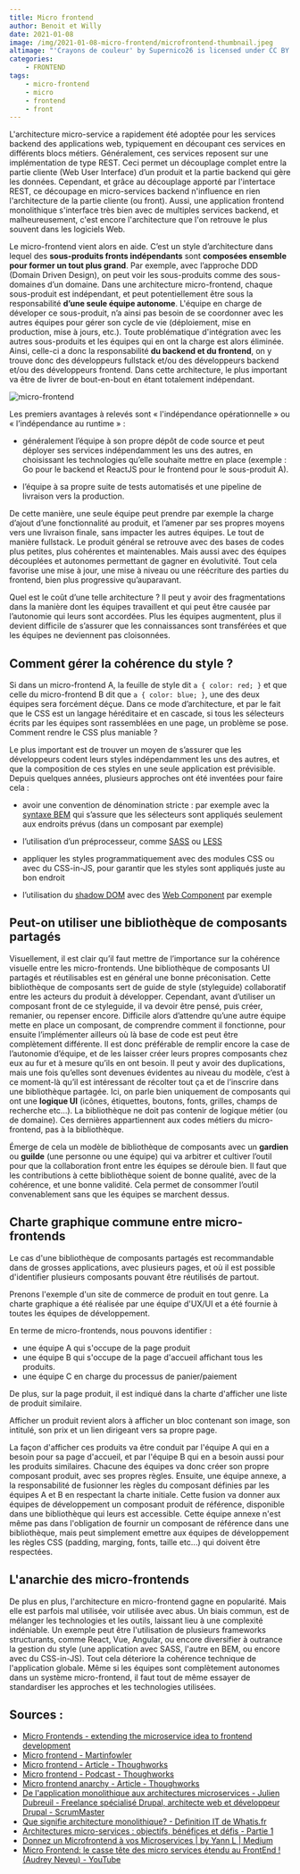 ```yaml
---
title: Micro frontend
author: Benoit et Willy
date: 2021-01-08
image: /img/2021-01-08-micro-frontend/microfrontend-thumbnail.jpeg
altimage: "'Crayons de couleur' by Supernico26 is licensed under CC BY 2.0"
categories:
    - FRONTEND
tags:
    - micro-frontend
    - micro
    - frontend
    - front
---
```


L'architecture micro-service a rapidement été adoptée pour les services backend des applications web, typiquement en découpant ces services en différents blocs métiers. Généralement, ces services reposent sur une implémentation de type REST. Ceci  permet un découplage complet entre la partie cliente (Web User Interface) d’un produit et la partie backend qui gère les données.
Cependant, et grâce au découplage apporté par l'intertace REST, ce découpage en micro-services backend n'influence en rien l'architecture de la partie cliente (ou front). Aussi, une application frontend monolithique s'interface très bien avec de multiples services backend, et malheureusement, c'est encore l'architecture que l'on retrouve le plus souvent dans les logiciels Web.

Le micro-frontend vient alors en aide. C’est un style d’architecture dans lequel des **sous-produits fronts indépendants** sont **composées ensemble pour former un tout plus grand**.
Par exemple, avec l’approche DDD (Domain Driven Design), on peut voir les sous-produits comme des sous-domaines d’un domaine.
Dans une architecture micro-frontend, chaque sous-produit est indépendant, et peut potentiellement être sous la responsabilité **d’une seule équipe autonome**. L'équipe en charge de déveloper ce sous-produit, n’a ainsi pas besoin de se coordonner avec les autres équipes pour gérer son cycle de vie (déploiement, mise en production, mise à jours, etc.). Toute problématique d'intégration avec les autres sous-produits et les équipes qui en ont la charge est alors éliminée.
Ainsi, celle-ci a donc la responsabilité **du backend et du frontend**, on y trouve donc des développeurs fullstack et/ou des développeurs backend et/ou des développeurs frontend.
Dans cette architecture, le plus important va être de livrer de bout-en-bout en étant totalement indépendant.

![micro-frontend](/img/2021-01-08-micro-frontend/micro-frontend.png)

Les premiers avantages à relevés sont « l'indépendance opérationnelle » ou « l’indépendance au runtime » :

- généralement l’équipe à son propre dépôt de code source et peut déployer ses services indépendamment les uns des autres, en choisissant les technologies qu’elle souhaite mettre en place (exemple : Go pour le backend et ReactJS pour le frontend pour le sous-produit A).

- l’équipe à sa propre suite de tests automatisés et une pipeline de livraison vers la production.

De cette manière, une seule équipe peut prendre par exemple la charge d’ajout d’une fonctionnalité au produit, et l’amener par ses propres moyens vers une livraison finale, sans impacter les autres équipes. Le tout de manière fullstack.
Le produit général se retrouve avec des bases de codes plus petites, plus cohérentes et maintenables. Mais aussi avec des équipes découplées et autonomes permettant de gagner en évolutivité. Tout cela favorise une mise à jour, une mise à niveau ou une réécriture des parties du frontend, bien plus progressive qu’auparavant.

Quel est le coût d’une telle architecture ? Il peut y avoir des fragmentations dans la manière dont les équipes travaillent et qui peut être causée par l’autonomie qui leurs sont accordées.
Plus les équipes augmentent, plus il devient difficile de s’assurer que les connaissances sont transférées et que les équipes ne deviennent pas cloisonnées.

## Comment gérer la cohérence du style ?

Si dans un micro-frontend A, la feuille de style dit `a { color: red; }` et que celle du micro-frontend B dit que `a { color: blue; }`, une des deux équipes sera forcément déçue.
Dans ce mode d’architecture, et par le fait que le CSS est un langage héréditaire et en cascade, si tous les sélecteurs écrits par les équipes sont rassemblées en une page, un problème se pose. Comment rendre le CSS plus maniable ?

Le plus important est de trouver un moyen de s’assurer que les développeurs codent leurs styles indépendamment les uns des autres, et que la composition de ces styles en une seule application est prévisible.
Depuis quelques années, plusieurs approches ont été inventées pour faire cela :

- avoir une convention de dénomination stricte :
par exemple avec la [syntaxe BEM](http://getbem.com/) qui s’assure que les sélecteurs sont appliqués seulement aux endroits prévus (dans un composant par exemple)

- l’utilisation d’un préprocesseur, comme [SASS](https://sass-lang.com/) ou [LESS](http://lesscss.org/)

- appliquer les styles programmatiquement avec des modules CSS ou avec du CSS-in-JS, pour garantir que les styles sont appliqués juste au bon endroit

- l’utilisation du [shadow DOM](https://developer.mozilla.org/fr/docs/Web/Web_Components/Using_shadow_DOM) avec des [Web Component](https://developer.mozilla.org/fr/docs/Web/Web_Components) par exemple

## Peut-on utiliser une bibliothèque de composants partagés

Visuellement, il est clair qu’il faut mettre de l’importance sur la cohérence visuelle entre les micro-frontends. Une bibliothèque de composants UI partagés et réutilisables est en général une bonne préconisation. Cette bibliothèque de composants sert de guide de style (styleguide) collaboratif entre les acteurs du produit à développer.
Cependant, avant d’utiliser un composant front de ce styleguide, il va devoir être pensé, puis créer, remanier, ou repenser encore. Difficile alors d’attendre qu’une autre équipe mette en place un composant, de comprendre comment il fonctionne, pour ensuite l’implémenter ailleurs où là base de code est peut être complètement différente.
Il est donc préférable de remplir encore la case de l’autonomie d’équipe, et de les laisser créer leurs propres composants chez eux au fur et à mesure qu’ils en ont besoin.
Il peut y avoir des duplications, mais une fois qu’elles sont devenues évidentes au niveau du modèle, c’est à ce moment-là qu’il est intéressant de récolter tout ça et de l’inscrire dans une bibliothèque partagée.
Ici, on parle bien uniquement de composants qui ont une **logique UI** (icônes, étiquettes, boutons, fonts, grilles, champs de recherche etc…). La bibliothèque ne doit pas contenir de logique métier (ou de domaine). Ces dernières appartiennent aux codes métiers du micro-frontend, pas à la bibliothèque.

Émerge de cela un modèle de bibliothèque de composants avec un **gardien** ou **guilde** (une personne ou une équipe) qui va arbitrer et cultiver l’outil pour que la collaboration front entre les équipes se déroule bien. Il faut que les contributions à cette bibliothèque soient de bonne qualité, avec de la cohérence, et une bonne validité. Cela permet de consommer l’outil convenablement sans que les équipes se marchent dessus.

## Charte graphique commune entre micro-frontends

Le cas d'une bibliothèque de composants partagés est recommandable dans de grosses applications, avec plusieurs pages, et où il est possible d'identifier plusieurs composants pouvant être réutilisés de partout.

Prenons l'exemple d'un site de commerce de produit en tout genre. La charte graphique a été réalisée par une équipe d'UX/UI et a été fournie à toutes les équipes de développement.

En terme de micro-frontends, nous pouvons identifier :
- une équipe A qui s'occupe de la page produit
- une équipe B qui s'occupe de la page d'accueil affichant tous les produits.
- une équipe C en charge du processus de panier/paiement

De plus, sur la page produit, il est indiqué dans la charte d'afficher une liste de produit similaire.

Afficher un produit revient alors à afficher un bloc contenant son image, son intitulé, son prix et un lien dirigeant vers sa propre page.

La façon d'afficher ces produits va être conduit par l'équipe A qui en a besoin pour sa page d'accueil, et par l'équipe B qui en a besoin aussi pour les produits similaires.
Chacune des équipes va donc créer son propre composant produit, avec ses propres règles. Ensuite, une équipe annexe, a la responsabilité de fusionner les règles du composant définies par les équipes A et B en respectant la charte initiale. Cette fusion va donner aux équipes de développement un composant produit de référence, disponible dans une bibliothèque qui leurs est accessible.
Cette équipe annexe n'est même pas dans l'obligation de fournir un composant de référence dans une bibliothèque, mais peut simplement emettre aux équipes de développement les règles CSS (padding, marging, fonts, taille etc...) qui doivent être respectées.

## L'anarchie des micro-frontends

De plus en plus, l'architecture en micro-frontend gagne en popularité. Mais elle est parfois mal utilisée, voir utilisée avec abus. Un biais commun, est de mélanger les technologies et les outils, laissant lieu à une complexité indéniable. Un exemple peut être l'utilisation de plusieurs frameworks structurants, comme React, Vue, Angular, ou encore diversifier à outrance la gestion du style (une application avec SASS, l'autre en BEM, ou encore avec du CSS-in-JS). Tout cela déteriore la cohérence technique de l'application globale.
Même si les équipes sont complètement autonomes dans un système micro-frontend, il faut tout de même essayer de standardiser les approches et les technologies utilisées.

## Sources :
- [Micro Frontends - extending the microservice idea to frontend development](https://micro-frontends.org/)
- [Micro frontend - Martinfowler](https://martinfowler.com/articles/micro-frontends.html)
- [Micro frontend - Article - Thoughworks](https://www.thoughtworks.com/radar/techniques/micro-frontends)
- [Micro frontend - Podcast - Thoughworks](https://www.thoughtworks.com/podcasts/micro-frontends)
- [Micro frontend anarchy - Article - Thoughworks](https://www.thoughtworks.com/radar/techniques/micro-frontend-anarchy)
- [De l'application monolithique aux architectures microservices - Julien Dubreuil - Freelance spécialisé Drupal, architecte web et développeur Drupal - ScrumMaster](https://juliendubreuil.fr/blog/developpement/de-application-monolithique-aux-architectures-microservices-ou-orientees-composants/#:~:text=A%20mon%20sens%2C%20le%20principal,r%C3%A9alis%C3%A9es%20dans%20une%20seule%20technologie.&text=Au%20fil%20du%20temps%2C%20cette,modulaire%20pr%C3%A9vue%20%C3%A0%20l'origine)
- [Que signifie architecture monolithique? - Definition IT de Whatis.fr](https://whatis.techtarget.com/fr/definition/architecture-monolithique)
- [Architectures micro-services : objectifs, bénéfices et défis - Partie 1](https://www.technologies-ebusiness.com/enjeux-et-tendances/architectures-micro-services-objectifs-benefices-defis-partie-1)
- [Donnez un Microfrontend à vos Microservices | by Yann L | Medium](https://medium.com/@ylerjen/donnez-un-microfrontend-%C3%A0-vos-microservices-f6c422b2bb46)
- [Micro Frontend: le casse tête des micro services étendu au FrontEnd ! (Audrey Neveu) - YouTube](https://www.youtube.com/watch?v=f6_99ExOvWs)

